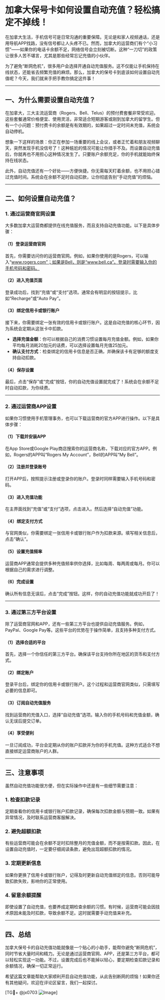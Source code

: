 # 加拿大保号卡如何设置自动充值？轻松搞定不掉线！

在加拿大生活，手机信号可是日常沟通的重要保障。无论是和家人视频通话，还是用导航APP找路，没有信号都让人头疼不已。然而，加拿大的运营商们有个“小习惯”——如果你的电话卡余额不足，网络信号会立刻被切断。这种“一刀切”的政策让很多人苦不堪言，尤其是那些经常忘记充值的小伙伴。

为了避免“断网危机”，很多用户会选择开通自动充值服务。这不仅能让手机保持在线状态，还能省去频繁充值的麻烦。那么，加拿大的保号卡到底该如何设置自动充值呢？今天，我们就来手把手教你搞定这件事！

---

## 一、为什么需要设置自动充值？

在加拿大，三大主流运营商（Rogers、Bell、Telus）的预付费套餐非常受欢迎。这些套餐通常价格便宜、使用灵活，非常适合短期游客或刚到加拿大的留学生。但有一个小问题：预付费卡的余额是有有效期的，如果超过一定时间未充值，系统会自动停机。

想象一下这样的场景：你正在参加一场重要的线上会议，或者正忙着和朋友视频聊天，突然发现手机没信号了！这种尴尬的情况可能让你措手不及。而设置自动充值后，你就再也不用担心这种情况发生了。只要账户余额充足，你的手机就能始终保持在线状态。

此外，自动充值还有一个好处——方便快捷。你无需每天盯着余额，也不用担心错过充值时间。系统会在余额不足时自动扣款，让你彻底告别“手动充值”的烦恼。

---

## 二、如何设置自动充值？

### 1. **通过运营商官网设置**
大多数加拿大运营商都提供在线充值服务，而且支持自动充值功能。以下是具体步骤：

#### （1）登录运营商官网
首先，你需要访问你的运营商官网。例如，如果你使用的是Rogers，可以输入“www.rogers.com”；如果是Bell，则是“www.bell.ca”。登录时需要输入你的手机号码和密码。

#### （2）进入充值页面
登录成功后，找到“充值”或“支付”选项。通常会有明显的按钮提示，比如“Recharge”或“Auto Pay”。

#### （3）绑定信用卡或银行账户
接下来，你需要绑定一张有效的信用卡或银行账户。这是自动充值的核心环节，因为系统会定期从这张卡中扣款。

- **选择充值金额**：你可以根据自己的消费习惯设置每月充值金额。例如，如果你平均每月消耗20加元的话费，可以选择设置每月充值25加元。
- **确认支付方式**：检查绑定的信用卡信息是否正确，并确保该卡有足够的额度支持自动扣款。

#### （4）保存设置
最后，点击“保存”或“完成”按钮，你的自动充值设置就完成了！系统会在余额不足时自动扣款，为你续费。

---

### 2. **通过运营商APP设置**
如果你习惯使用手机管理事务，也可以下载运营商的官方APP进行操作。以下是具体步骤：

#### （1）下载并安装APP
在App Store或Google Play商店搜索你的运营商名称，下载对应的官方APP。例如，Rogers的APP叫“Rogers My Account”，Bell的APP叫“My Bell”。

#### （2）注册并登录账号
打开APP后，按照提示注册或登录你的账户。登录时同样需要输入手机号码和密码。

#### （3）进入充值功能
在主界面找到“充值”或“支付”选项，点击进入。然后选择“自动充值”功能。

#### （4）绑定支付方式
与官网类似，你需要绑定一张信用卡或银行账户作为扣款来源。填写相关信息后，点击“确认”。

#### （5）设置充值频率
运营商APP通常会提供多种充值频率供你选择，比如每周、每两周或每月。你可以根据自己的需求进行调整。

#### （6）完成设置
确认所有信息无误后，点击“完成”按钮。这样，你的自动充值功能就成功开启了！

---

### 3. **通过第三方平台设置**
除了运营商官网和APP，还有一些第三方平台也提供自动充值服务。例如，PayPal、Google Pay等。这些平台的优势在于操作简单，且支持多种支付方式。

#### （1）选择合适的平台
首先，选择一个你信任的第三方平台。确保该平台支持你所在地区的货币和支付方式。

#### （2）绑定账户
登录平台后，绑定你的信用卡或银行账户。这个过程和运营商官网类似，只需填写必要的信息即可。

#### （3）订阅自动充值服务
找到运营商的充值入口，选择“自动充值”选项。输入你的手机号码和充值金额，确认无误后提交订单。

#### （4）享受便利
一旦订阅成功，平台会定期从你的账户扣款并为你的手机充值。这种方式适合不想直接绑定运营商账户的人群。

---

## 三、注意事项

虽然自动充值功能很方便，但在实际操作中还是有一些细节需要注意：

### 1. **检查扣款记录**
定期查看你的信用卡或银行账户扣款记录，确保每次扣款金额与预期一致。如果有异常情况，及时联系运营商客服解决。

### 2. **避免超额扣款**
有些运营商可能会在余额不足时扣除整月的充值金额，而不是按需扣款。因此，在设置自动充值时，一定要仔细阅读条款，避免出现超额扣款的情况。

### 3. **定期更新信息**
如果你更换了信用卡或银行账户，记得及时更新自动充值绑定的信息。否则可能导致扣款失败，影响你的正常使用。

### 4. **留意余额提醒**
即使设置了自动充值，也要养成定期检查余额的习惯。有时候，运营商可能会因技术原因未能及时扣款，导致余额不足。这时就需要手动充值来补充。

---

## 四、总结

加拿大保号卡的自动充值功能就像是一个贴心的小助手，能帮你避免“断网危机”，同时节省大量时间和精力。无论是通过运营商官网、APP，还是第三方平台，都可以轻松实现这一功能。不过，设置完成后也不能掉以轻心，要定期检查扣款记录和余额情况，确保一切正常运行。

希望这篇文章能帮助大家顺利开启自动充值功能，从此告别断网的烦恼！如果你还有其他疑问，欢迎在评论区留言，我们一起探讨。

[TG💪+ @jx0703 ![Image](https://github.com/user-attachments/assets/dbca1d08-cadb-493c-b0ec-ad6f7a83f270)]